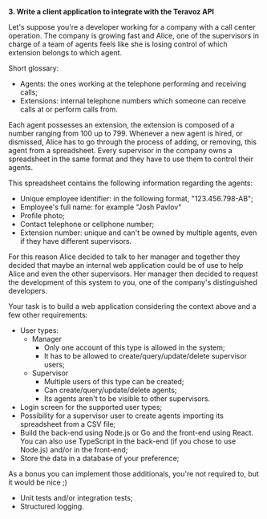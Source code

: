 **3. Write a client application to integrate with the Teravoz API**

Let's suppose you're a developer working for a company with a call center operation. The company is growing fast and Alice, one of the supervisors in charge of a team of agents feels like she is losing control of which extension belongs to which agent. 

Short glossary:
- Agents: the ones working at the telephone performing and receiving calls;
- Extensions: internal telephone numbers which someone can receive calls at or perform calls from.

Each agent possesses an extension, the extension is composed of a number ranging from 100 up to 799. Whenever a new agent is hired, or dismissed, Alice has to go through the process of adding, or removing, this agent from a spreadsheet. Every supervisor in the company owns a spreadsheet in the same format and they have to use them to control their agents.

This spreadsheet contains the following information regarding the agents:
- Unique employee identifier: in the following format, "123.456.798-AB";
- Employee's full name: for example "Josh Pavlov"
- Profile photo;
- Contact telephone or cellphone number;
- Extension number: unique and can't be owned by multiple agents, even if they have different supervisors.

For this reason Alice decided to talk to her manager and together they decided that maybe an internal web application could be of use to help Alice and even the other supervisors. Her manager then decided to request the development of this system to you, one of the company's distinguished developers.

Your task is to build a web application considering the context above and a few other requirements:
- User types:
    - Manager
        - Only one account of this type is allowed in the system;
        - It has to be allowed to create/query/update/delete supervisor users;
    - Supervisor
        - Multiple users of this type can be created;
        - Can create/query/update/delete agents;
        - Its agents aren't to be visible to other supervisors.
- Login screen for the supported user types;
- Possibility for a supervisor user to create agents importing its spreadsheet from a CSV file;
- Build the back-end using Node.js or Go and the front-end using React. You can also use TypeScript in the back-end (if you chose to use Node.js) and/or in the front-end;
- Store the data in a database of your preference;

As a bonus you can implement those additionals, you're not required to, but it would be nice ;)
- Unit tests and/or integration tests;
- Structured logging.